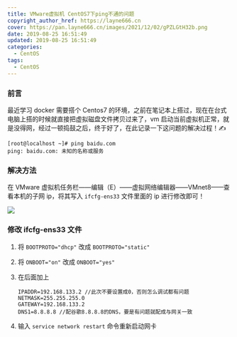 ```yaml
---
title: VMware虚拟机 CentOS7下ping不通的问题
copyright_author_href: https://layne666.cn
cover: https://pan.layne666.cn/images/2021/12/02/gPZLGtH32b.png
date: 2019-08-25 16:51:49
updated: 2019-08-25 16:51:49
categories: 
  - CentOS
tags: 
  - CentOS
---
```


### 前言

最近学习 docker 需要搭个 Centos7 的环境，之前在笔记本上搭过，现在在台式电脑上搭的时候就直接把虚拟磁盘文件拷贝过来了，vm 启动当前虚拟机正常，就是没得网，经过一顿捣鼓之后，终于好了，在此记录一下这问题的解决过程！✍

```shell
[root@localhost ~]# ping baidu.com
ping: baidu.com: 未知的名称或服务
```

### 解决方法

在 VMware 虚拟机任务栏——编辑（E）——虚拟网络编辑器——VMnet8——查看本机的子网 ip，将其写入 `ifcfg-ens33` 文件里面的 ip 进行修改即可！

![](https://pan.layne666.cn/images/2021/12/02/cSX0tMTEQN.png)

### 修改 ifcfg-ens33 文件

1. 将 `BOOTPROTO="dhcp"` 改成 `BOOTPROTO="static"`

2. 将 `ONBOOT="on"` 改成 `ONBOOT="yes"`

3. 在后面加上

   ```properties
   IPADDR=192.168.133.2 //此次不要设置成0，否则怎么调试都有问题
   NETMASK=255.255.255.0
   GATEWAY=192.168.133.2
   DNS1=8.8.8.8 //配谷歌8.8.8.8的DNS，要是有问题就配成与网关一致
   ```
   
4. 输入 `service network restart` 命令重新启动网卡